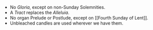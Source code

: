 - No _Gloria_, except on non-Sunday Solemnities.
- A _Tract_ replaces the _Alleluia_.
- No organ Prelude or Postlude, except on [[Fourth Sunday of Lent]].
- Unbleached candles are used wherever we have them.